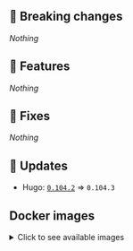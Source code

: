 ## :loudspeaker: Breaking changes

*Nothing*


## :tada: Features

*Nothing*


## :bug: Fixes

*Nothing*


## :heartbeat: Updates

* Hugo: [`0.104.2`](https://github.com/floryn90/docker-hugo/releases/tag/0.104.2) => `0.104.3`


## Docker images

<details>
<summary>Click to see available images</summary>

This release is available from Docker Hub as project `floryn90/hugo` with the following tags:

| Alias tags                   | Version specific tags                      |
| ---------------------------- | ------------------------------------------ |
| `busybox`, `latest`          | `0.104.3-busybox`, `0.104.3`                     |
| `busybox-ci`, `ci`           | `0.104.3-busybox-ci`, `0.104.3-ci`               |
| `busybox-onbuild`, `onbuild` | `0.104.3-busybox-onbuild`, `0.104.3-onbuild`     |
| `alpine`                     | `0.104.3-alpine`                              |
| `alpine-ci`                  | `0.104.3-alpine-ci`                           |
| `alpine-onbuild`             | `0.104.3-alpine-onbuild`                      |
| `asciidoctor`                | `0.104.3-asciidoctor`                         |
| `asciidoctor-ci`             | `0.104.3-asciidoctor-ci`                      |
| `asciidoctor-onbuild`        | `0.104.3-asciidoctor-onbuild`                 |
| `pandoc`                     | `0.104.3-pandoc`                              |
| `pandoc-ci`                  | `0.104.3-pandoc-ci`                           |
| `pandoc-onbuild`             | `0.104.3-pandoc-onbuild`                      |
| `ext-alpine`                 | `0.104.3-ext-alpine`                          |
| `ext-alpine-ci`              | `0.104.3-ext-alpine-ci`                       |
| `ext-alpine-onbuild`         | `0.104.3-ext-alpine-onbuild`                  |
| `ext-asciidoctor`            | `0.104.3-ext-asciidoctor`                     |
| `ext-asciidoctor-ci`         | `0.104.3-ext-asciidoctor-ci`                  |
| `ext-asciidoctor-onbuild`    | `0.104.3-ext-asciidoctor-onbuild`             |
| `ext-pandoc`                 | `0.104.3-ext-pandoc`                          |
| `ext-pandoc-ci`              | `0.104.3-ext-pandoc-ci`                       |
| `ext-pandoc-onbuild`         | `0.104.3-ext-pandoc-onbuild`                  |
| `debian`                     | `0.104.3-debian`                              |
| `debian-ci`                  | `0.104.3-debian-ci`                           |
| `debian-onbuild`             | `0.104.3-debian-onbuild`                      |
| `ext-debian`, `ext`, `latest-ext` | `0.104.3-ext-debian`, `0.104.3-ext`         |
| `ext-debian-ci`, `ext-ci`    | `0.104.3-ext-debian-ci`, `0.104.3-ext-ci`        |
| `ext-debian-onbuild`, `ext-onbuild` | `0.104.3-ext-debian-onbuild`, `0.104.3-ext-onbuild` |
| `ubuntu`                     | `0.104.3-ubuntu`                            |
| `ubuntu-ci`                  | `0.104.3-ubuntu-ci`                         |
| `ubuntu-onbuild`             | `0.104.3-ubuntu-onbuild`                    |
| `ext-ubuntu`                 | `0.104.3-ext-ubuntu`                        |
| `ext-ubuntu-ci`              | `0.104.3-ext-ubuntu-ci`                     |
| `ext-ubuntu-onbuild`         | `0.104.3-ext-ubuntu-onbuild`                |
</details>